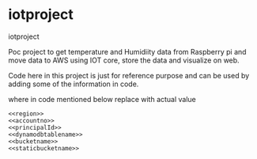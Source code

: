 # iotproject
iotproject

Poc project to get temperature and Humidiity data from Raspberry pi and move data to AWS using IOT core, store the data and visualize on web.

Code here in this project is just for reference purpose and can be used by adding some of the information in code.

where in code mentioned below replace with actual value
```
<<region>>
<<accountno>>
<<principalId>>
<<dynamodbtablename>>
<<bucketname>>
<<staticbucketname>>

```


